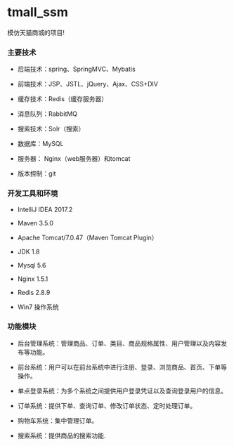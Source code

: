 # tmall_ssm
模仿天猫商城的项目!

### 主要技术
  
 -  后端技术：spring、SpringMVC、Mybatis
  
 -  前端技术：JSP、JSTL、jQuery、Ajax、CSS+DIV
  
 -  缓存技术：Redis（缓存服务器）
  
 -  消息队列：RabbitMQ
  
 -  搜索技术：Solr（搜索）
  
 -  数据库：MySQL
  
 -  服务器： Nginx（web服务器）和tomcat
  
 -  版本控制：git  
 
 ### 开发工具和环境

- IntelliJ IDEA 2017.2

- Maven 3.5.0

- Apache Tomcat/7.0.47（Maven Tomcat Plugin）

- JDK 1.8

- Mysql 5.6

- Nginx 1.5.1

- Redis 2.8.9

- Win7 操作系统

### 功能模块

- 后台管理系统：管理商品、订单、类目、商品规格属性、用户管理以及内容发布等功能。

- 前台系统：用户可以在前台系统中进行注册、登录、浏览商品、首页、下单等操作。

- 单点登录系统：为多个系统之间提供用户登录凭证以及查询登录用户的信息。

- 订单系统：提供下单、查询订单、修改订单状态、定时处理订单。

- 购物车系统：集中管理订单。

- 搜索系统：提供商品的搜索功能.
